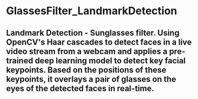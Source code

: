 # GlassesFilter_LandmarkDetection
## Landmark Detection - Sunglasses filter.  Using OpenCV's Haar cascades to detect faces in a live video stream from a webcam and applies a pre-trained deep learning model to detect key facial keypoints. Based on the positions of these keypoints, it overlays a pair of glasses on the eyes of the detected faces in real-time. 
